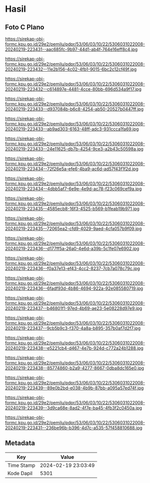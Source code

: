 # Hasil

## Foto C Plano

https://sirekap-obj-formc.kpu.go.id/29e2/pemilu/pdpr/53/06/03/10/22/5306031022008-20240219-223431--aac685fc-9b97-44d1-ab4f-764e16eff8c4.jpg

https://sirekap-obj-formc.kpu.go.id/29e2/pemilu/pdpr/53/06/03/10/22/5306031022008-20240219-223432--11e2b156-4c02-4fb1-9015-6bc2c12cf49f.jpg

https://sirekap-obj-formc.kpu.go.id/29e2/pemilu/pdpr/53/06/03/10/22/5306031022008-20240219-223432--c614897e-4481-4cce-80bb-696d534a9f17.jpg

https://sirekap-obj-formc.kpu.go.id/29e2/pemilu/pdpr/53/06/03/10/22/5306031022008-20240219-223433--d937084b-b6c8-4254-ab50-20527b0447ff.jpg

https://sirekap-obj-formc.kpu.go.id/29e2/pemilu/pdpr/53/06/03/10/22/5306031022008-20240219-223433--ab9ad303-6163-48ff-adc3-931ccca1fa69.jpg

https://sirekap-obj-formc.kpu.go.id/29e2/pemilu/pdpr/53/06/03/10/22/5306031022008-20240219-223433--24e11625-db7b-4254-9ce3-a2b43c50598a.jpg

https://sirekap-obj-formc.kpu.go.id/29e2/pemilu/pdpr/53/06/03/10/22/5306031022008-20240219-223434--72f26e5a-efe6-4ba9-ac6d-ad57f43f1f2d.jpg

https://sirekap-obj-formc.kpu.go.id/29e2/pemilu/pdpr/53/06/03/10/22/5306031022008-20240219-223434--4dbb5af7-6e9e-4e9d-ac78-f23c069cef9a.jpg

https://sirekap-obj-formc.kpu.go.id/29e2/pemilu/pdpr/53/06/03/10/22/5306031022008-20240219-223435--4585ecb8-16f3-4525-b569-b1feab19b971.jpg

https://sirekap-obj-formc.kpu.go.id/29e2/pemilu/pdpr/53/06/03/10/22/5306031022008-20240219-223435--72065ea2-cfd9-4029-9aed-4cfa057b9f09.jpg

https://sirekap-obj-formc.kpu.go.id/29e2/pemilu/pdpr/53/06/03/10/22/5306031022008-20240219-223436--d177ff5a-26a0-4e6d-a39b-5c1fe07e6902.jpg

https://sirekap-obj-formc.kpu.go.id/29e2/pemilu/pdpr/53/06/03/10/22/5306031022008-20240219-223436--f0a37e13-ef43-4cc2-8237-7cb7a078c79c.jpg

https://sirekap-obj-formc.kpu.go.id/29e2/pemilu/pdpr/53/06/03/10/22/5306031022008-20240219-223436--6fadf93d-4b86-4694-922a-92e085580719.jpg

https://sirekap-obj-formc.kpu.go.id/29e2/pemilu/pdpr/53/06/03/10/22/5306031022008-20240219-223437--b46801f1-97ed-4b69-ae23-5e08228d97e9.jpg

https://sirekap-obj-formc.kpu.go.id/29e2/pemilu/pdpr/53/06/03/10/22/5306031022008-20240219-223437--9cb5b9c3-f370-4a8a-b895-357b0af7d2f7.jpg

https://sirekap-obj-formc.kpu.go.id/29e2/pemilu/pdpr/53/06/03/10/22/5306031022008-20240219-223438--e5221cb4-d467-4e7b-924d-c772a24b1288.jpg

https://sirekap-obj-formc.kpu.go.id/29e2/pemilu/pdpr/53/06/03/10/22/5306031022008-20240219-223438--85774860-b2a9-4277-8667-0dba8dc165e0.jpg

https://sirekap-obj-formc.kpu.go.id/29e2/pemilu/pdpr/53/06/03/10/22/5306031022008-20240219-223439--89e0b2bd-e038-4b9b-87bb-a095a57ed74f.jpg

https://sirekap-obj-formc.kpu.go.id/29e2/pemilu/pdpr/53/06/03/10/22/5306031022008-20240219-223439--3d9ca68e-8ad2-4f7e-ba45-4fb3f2c0450a.jpg

https://sirekap-obj-formc.kpu.go.id/29e2/pemilu/pdpr/53/06/03/10/22/5306031022008-20240219-223431--236be96b-b396-4d7c-a535-57f458810688.jpg


## Metadata

| Key        | Value               |
| ---------- | ------------------- |
| Time Stamp | 2024-02-19 23:03:49 |
| Kode Dapil | 5301                |



